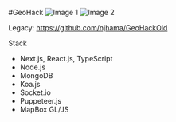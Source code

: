#GeoHack
![Image 1](images/image1.jpg)
![Image 2](images/image2.jpg)

Legacy: https://github.com/njhama/GeoHackOld

Stack
- Next.js, React.js, TypeScript
- Node.js
- MongoDB
- Koa.js
- Socket.io
- Puppeteer.js
- MapBox GL/JS
